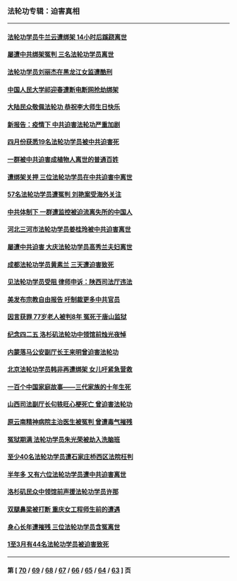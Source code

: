 ### 法轮功专辑：迫害真相
---
#### [法轮功学员牛兰云遭绑架 14小时后蹊跷离世](../../pages/nf4379/n13744926.md?05260430) 
#### [屡遭中共绑架冤判 三名法轮功学员离世](../../pages/nf4379/n13743718.md?05260430) 
#### [法轮功学员刘丽杰在黑龙江女监遭酷刑](../../pages/nf4379/n13740915.md?05260430) 
#### [中国人民大学祁迎春遭断电断网抢劫绑架](../../pages/nf4379/n13730164.md?05260430) 
#### [大陆民众敬佩法轮功 恭祝李大师生日快乐](../../pages/nf4379/n13734669.md?05260430) 
#### [新报告：疫情下 中共迫害法轮功严重加剧](../../pages/nf4379/n13732612.md?05260430) 
#### [四月份获悉19名法轮功学员被中共迫害死](../../pages/nf4379/n13731456.md?05260430) 
#### [一群被中共迫害成植物人离世的普通百姓](../../pages/nf4379/n13730316.md?05260430) 
#### [遭绑架关押 三位法轮功学员在中共迫害中离世](../../pages/nf4379/n13727134.md?05260430) 
#### [57名法轮功学员遭冤判 刘艳案受海外关注](../../pages/nf4379/n13726210.md?05260430) 
#### [中共体制下 一群遭监控被迫流离失所的中国人](../../pages/nf4379/n13725531.md?05260430) 
#### [河北三河市法轮功学员姜桂玲被中共迫害离世](../../pages/nf4379/n13724089.md?05260430) 
#### [屡遭中共迫害 大庆法轮功学员高秀兰夫妇离世](../../pages/nf4379/n13723307.md?05260430) 
#### [成都法轮功学员黄素兰 三天遭迫害致死](../../pages/nf4379/n13722817.md?05260430) 
#### [见法轮功学员受阻 律师申诉：陕西司法厅违法](../../pages/nf4379/n13720981.md?05260430) 
#### [美发布宗教自由报告 吁制裁更多中共官员](../../pages/nf4379/n13720670.md?05260430) 
#### [因言获罪 77岁老人被判8年 冤死于唐山监狱](../../pages/nf4379/n13718512.md?05260430) 
#### [纪念四二五 洛杉矶法轮功中领馆前烛光夜悼](../../pages/nf4379/n13719557.md?05260430) 
#### [内蒙落马公安副厅长王来明曾迫害法轮功](../../pages/nf4379/n13717744.md?05260430) 
#### [北京法轮功学员韩非再遭绑架 女儿吁紧急营救](../../pages/nf4379/n13717927.md?05260430) 
#### [一百个中国家庭故事——三代家族的十年生死](../../pages/nf4379/n13716313.md?05260430) 
#### [山西司法副厅长句轶旺心梗死亡 曾迫害法轮功](../../pages/nf4379/n13716878.md?05260430) 
#### [原云南精神病院主治医生被冤判 曾遭毒气摧残](../../pages/nf4379/n13714548.md?05260430) 
#### [冤狱期满 法轮功学员朱光荣被劫入洗脑班](../../pages/nf4379/n13708358.md?05260430) 
#### [至少40名法轮功学员遭石家庄桥西区法院枉判](../../pages/nf4379/n13713749.md?05260430) 
#### [半年多 又有六位法轮功学员遭中共迫害离世](../../pages/nf4379/n13712382.md?05260430) 
#### [洛杉矶民众中领馆前声援法轮功学员许那](../../pages/nf4379/n13710251.md?05260430) 
#### [双腿鼻梁被打断 重庆女工程师生前的遭遇](../../pages/nf4379/n13709854.md?05260430) 
#### [身心长年遭摧残 三位法轮功学员含冤离世](../../pages/nf4379/n13692679.md?05260430) 
#### [1至3月有44名法轮功学员被迫害致死](../../pages/nf4379/n13704649.md?05260430) 

---
#### 第 [ [70](./70.md?05260430) / [69](./69.md?05260430) / [68](./68.md?05260430) / [67](./67.md?05260430) / [66](./66.md?05260430) / [65](./65.md?05260430) / [64](./64.md?05260430) / [63](./63.md?05260430) ] 页
